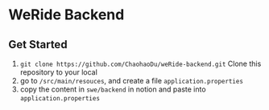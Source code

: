 # WeRide Backend

## Get Started

1. `git clone https://github.com/ChaohaoDu/weRide-backend.git` Clone this repository to your local
2. go to `/src/main/resouces`, and create a file `application.properties`
3. copy the content in `swe/backend` in notion and paste into `application.properties`

